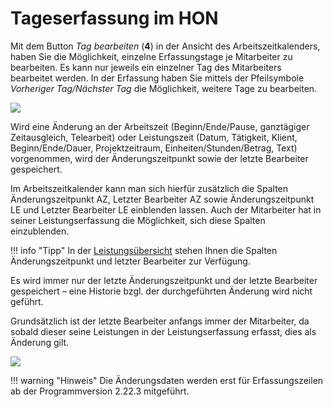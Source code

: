 # Tageserfassung im HON

Mit dem Button *Tag bearbeiten* (**4**) in der Ansicht des
Arbeitszeitkalenders, haben Sie die Möglichkeit, einzelne Erfassungstage
je Mitarbeiter zu bearbeiten. Es kann nur jeweils ein einzelner Tag des
Mitarbeiters bearbeitet werden. In der Erfassung haben Sie mittels der
Pfeilsymbole *Vorheriger Tag/Nächster Tag* die Möglichkeit, weitere Tage
zu bearbeiten.

![](<img/image147.png>)

Wird eine Änderung an der Arbeitszeit (Beginn/Ende/Pause, ganztägiger
Zeitausgleich, Telearbeit) oder Leistungszeit (Datum, Tätigkeit, Klient,
Beginn/Ende/Dauer, Projektzeitraum, Einheiten/Stunden/Betrag, Text)
vorgenommen, wird der Änderungszeitpunkt sowie der letzte Bearbeiter
gespeichert.

Im Arbeitszeitkalender kann man sich hierfür zusätzlich die Spalten
Änderungszeitpunkt AZ, Letzter Bearbeiter AZ sowie Änderungszeitpunkt LE
und Letzter Bearbeiter LE einblenden lassen. Auch der Mitarbeiter hat in
seiner Leistungserfassung die Möglichkeit, sich diese Spalten
einzublenden.

!!! info "Tipp"
    In der [Leistungsübersicht](../Leistungserfassung/Leistungsübersicht.md) stehen
    Ihnen die Spalten Änderungszeitpunkt und letzter Bearbeiter zur
    Verfügung.

Es wird immer nur der letzte Änderungszeitpunkt und der letzte Bearbeiter
gespeichert – eine Historie bzgl. der durchgeführten Änderung wird nicht
geführt.

Grundsätzlich ist der letzte Bearbeiter anfangs immer der Mitarbeiter,
da sobald dieser seine Leistungen in der Leistungserfassung erfasst,
dies als Änderung gilt.

![](<img/image172.png>)

!!! warning "Hinweis"
    Die Änderungsdaten werden erst für Erfassungszeilen ab der
    Programmversion 2.22.3 mitgeführt.